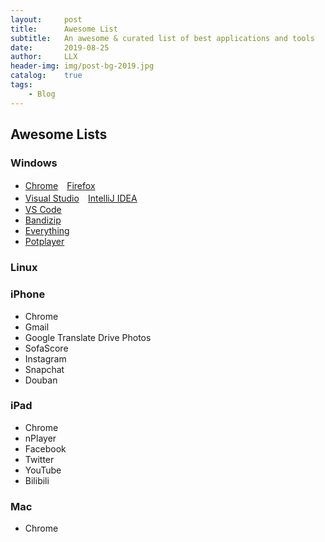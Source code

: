 ```yaml
---
layout:		post
title:		Awesome List
subtitle:	An awesome & curated list of best applications and tools
date:		2019-08-25
author:		LLX
header-img:	img/post-bg-2019.jpg
catalog:	true
tags:
    - Blog
---
```


## Awesome Lists

### Windows
- [Chrome](https://www.google.cn/chrome/)　[Firefox](https://www.firefox.com.cn/)
- [Visual Studio](https://visualstudio.microsoft.com/zh-hans/vs/)　[IntelliJ IDEA](https://www.jetbrains.com/idea/)
- [VS Code](https://code.visualstudio.com/)
- [Bandizip](https://cn.bandisoft.com/bandizip/)
- [Everything](https://www.voidtools.com/)
- [Potplayer](https://daumpotplayer.com/)

### Linux

### iPhone
- Chrome
- Gmail 
- Google Translate Drive Photos
- SofaScore
- Instagram
- Snapchat
- Douban

### iPad
- Chrome
- nPlayer
- Facebook
- Twitter
- YouTube
- Bilibili

### Mac
- Chrome
